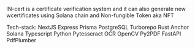 IN-cert is a certificate verification system and it can also generate new wcertificates using Solana chain and Non-fungible Token aka NFT

Tech-stack:
    NextJS
    Express
    Prisma
    PostgreSQL
    Turborepo
    Rust
    Anchor
    Solana
    Typescript
    Python
    Pytesseract
    OCR
    OpenCV
    Py2PDF
    FastAPI
    PdfPlumber